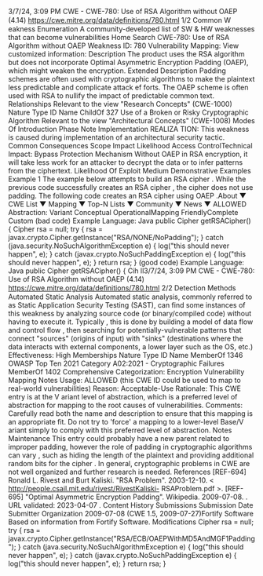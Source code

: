 3/7/24, 3:09 PM CWE - CWE-780: Use of RSA Algorithm without OAEP (4.14)
https://cwe.mitre.org/data/deﬁnitions/780.html 1/2
Common W eakness Enumeration
A community-developed list of SW & HW weaknesses that can become
vulnerabilities
Home Search
CWE-780: Use of RSA Algorithm without OAEP
Weakness ID: 780
Vulnerability Mapping: 
View customized information:
 Description
The product uses the RSA algorithm but does not incorporate Optimal Asymmetric Encryption Padding (OAEP), which might weaken
the encryption.
 Extended Description
Padding schemes are often used with cryptographic algorithms to make the plaintext less predictable and complicate attack ef forts.
The OAEP scheme is often used with RSA to nullify the impact of predictable common text.
 Relationships
 Relevant to the view "Research Concepts" (CWE-1000)
Nature Type ID Name
ChildOf 327 Use of a Broken or Risky Cryptographic Algorithm
 Relevant to the view "Architectural Concepts" (CWE-1008)
 Modes Of Introduction
Phase Note
Implementation REALIZA TION: This weakness is caused during implementation of an architectural security tactic.
 Common Consequences
Scope Impact Likelihood
Access ControlTechnical Impact: Bypass Protection Mechanism
Without OAEP in RSA encryption, it will take less work for an attacker to decrypt the data or to infer
patterns from the ciphertext.
 Likelihood Of Exploit
Medium
 Demonstrative Examples
Example 1
The example below attempts to build an RSA cipher .
While the previous code successfully creates an RSA cipher , the cipher does not use padding. The following code creates an RSA
cipher using OAEP .About ▼ CWE List ▼ Mapping ▼ Top-N Lists ▼ Community ▼ News ▼
ALLOWED
Abstraction: Variant
Conceptual OperationalMapping
FriendlyComplete Custom
(bad code) Example Language: Java 
public Cipher getRSACipher() {
Cipher rsa = null;
try {
rsa = javax.crypto.Cipher.getInstance("RSA/NONE/NoPadding");
}
catch (java.security.NoSuchAlgorithmException e) {
log("this should never happen", e);
}
catch (javax.crypto.NoSuchPaddingException e) {
log("this should never happen", e);
}
return rsa;
}
(good code) Example Language: Java 
public Cipher getRSACipher() {
Cih ll3/7/24, 3:09 PM CWE - CWE-780: Use of RSA Algorithm without OAEP (4.14)
https://cwe.mitre.org/data/deﬁnitions/780.html 2/2
 Detection Methods
Automated Static Analysis
Automated static analysis, commonly referred to as Static Application Security Testing (SAST), can find some instances of this
weakness by analyzing source code (or binary/compiled code) without having to execute it. Typically , this is done by building a
model of data flow and control flow , then searching for potentially-vulnerable patterns that connect "sources" (origins of input)
with "sinks" (destinations where the data interacts with external components, a lower layer such as the OS, etc.)
Effectiveness: High
 Memberships
Nature Type ID Name
MemberOf 1346 OWASP Top Ten 2021 Category A02:2021 - Cryptographic Failures
MemberOf 1402 Comprehensive Categorization: Encryption
 Vulnerability Mapping Notes
Usage: ALLOWED (this CWE ID could be used to map to real-world vulnerabilities)
Reason: Acceptable-Use
Rationale:
This CWE entry is at the V ariant level of abstraction, which is a preferred level of abstraction for mapping to the root causes of
vulnerabilities.
Comments:
Carefully read both the name and description to ensure that this mapping is an appropriate fit. Do not try to 'force' a mapping to a
lower-level Base/V ariant simply to comply with this preferred level of abstraction.
 Notes
Maintenance
This entry could probably have a new parent related to improper padding, however the role of padding in cryptographic algorithms
can vary , such as hiding the length of the plaintext and providing additional random bits for the cipher . In general, cryptographic
problems in CWE are not well organized and further research is needed.
 References
[REF-694] Ronald L. Rivest and Burt Kaliski. "RSA Problem". 2003-12-10. < http://people.csail.mit.edu/rivest/RivestKaliski-
RSAProblem.pdf >.
[REF-695] "Optimal Asymmetric Encryption Padding". Wikipedia. 2009-07-08.
. URL validated: 2023-04-07 .
 Content History
 Submissions
Submission Date Submitter Organization
2009-07-08
(CWE 1.5, 2009-07-27)Fortify Software
Based on information from Fortify Software.
 Modifications
Cipher rsa = null;
try {
rsa = javax.crypto.Cipher.getInstance("RSA/ECB/OAEPWithMD5AndMGF1Padding");
}
catch (java.security.NoSuchAlgorithmException e) {
log("this should never happen", e);
}
catch (javax.crypto.NoSuchPaddingException e) {
log("this should never happen", e);
}
return rsa;
}